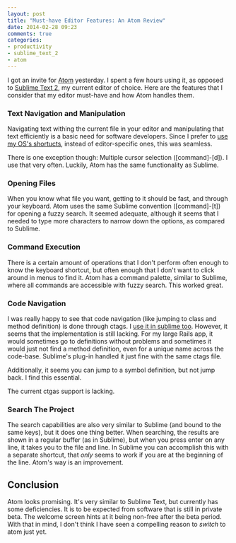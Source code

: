```yaml
---
layout: post
title: "Must-have Editor Features: An Atom Review"
date: 2014-02-28 09:23
comments: true
categories: 
- productivity
- sublime_text_2
- atom
---
```


I got an invite for [Atom][1] yesterday. I spent a few hours using it, as opposed to [Sublime Text 2][2], my current editor of choice. Here are the features that I consider that my editor must-have and how Atom handles them.

<!-- more -->

### Text Navigation and Manipulation

Navigating text withing the current file in your editor and manipulating that text efficiently is a basic need for software developers. Since I prefer to [use my OS's shortucts][3], instead of editor-specific ones, this was seamless. 

There is one exception though: Multiple cursor selection ([command]-[d]). I use that very often. Luckily, Atom has the same functionality as Sublime.

### Opening Files

When you know what file you want, getting to it should be fast, and through your keyboard. Atom uses the same Sublime convention ([command]-[t]) for opening a fuzzy search. It seemed adequate, although it seems that I needed to type more characters to narrow down the options, as compared to Sublime.

### Command Execution

There is a certain amount of operations that I don't perform often enough to know the keyboard shortcut, but often enough that I don't want to click around in menus to find it. Atom has a command palette, similar to Sublime, where all commands are accessible with fuzzy search. This worked great.

### Code Navigation

I was really happy to see that code navigation (like jumping to class and method definition) is done through ctags. I [use it in sublime too][4]. However, it seems that the implementation is still lacking. For my large Rails app, it would sometimes go to definitions without problems and sometimes it would just not find a method definition, even for a unique name across the code-base. Sublime's plug-in handled it just fine with the same ctags file. 

Additionally, it seems you can jump to a symbol definition, but not jump back. I find this essential. 

The current ctgas support is lacking.

### Search The Project

The search capabilities are also very similar to Sublime (and bound to the same keys), but it does one thing better. When searching, the results are shown in a regular buffer (as in Sublime), but when you press enter on any line, it takes you to the file and line. In Sublime you can accomplish this with a separate shortcut, that *only* seems to work if you are at the beginning of the line. Atom's way is an improvement.

## Conclusion

Atom looks promising. It's very similar to Sublime Text, but currently has some deficiencies. It is to be expected from software that is still in private beta. The welcome screen hints at it being non-free after the beta period. With that in mind, I don't think I have seen a compelling reason to *switch* to atom just yet.


[1]: http://atom.io
[2]: http://www.sublimetext.com/
[3]: /blog/2013/04/22/forget-vim-learn-your-os-shortcuts/
[4]: /blog/2013/01/07/code-navigation-in-sublime-text-2-with-ctags/

